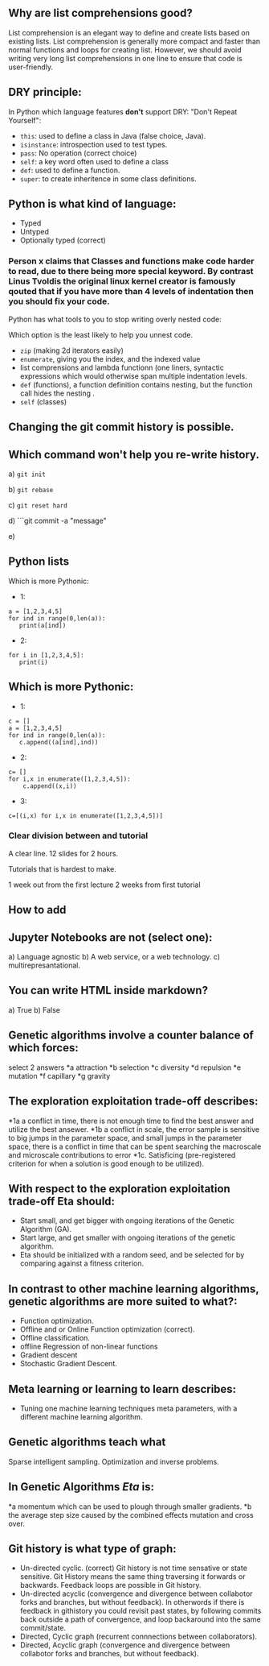## Why are list comprehensions good?
List comprehension is an elegant way to define and create lists based on existing lists. List comprehension is generally more compact and faster than normal functions and loops for creating list. However, we should avoid writing very long list comprehensions in one line to ensure that code is user-friendly.

## DRY principle:
In Python which language features **don't** support DRY: "Don't Repeat Yourself":
* `this`: used to define a class in Java (false choice, Java).
* `isinstance`: introspection used to test types.
* `pass`: No operation (correct choice)
* `self`: a key word often used to define a class
* `def`: used to define a function.
* `super`: to create inheritence in some class definitions.

## Python is what kind of language:
* Typed
* Untyped
* Optionally typed (correct)

### Person x claims that Classes and functions make code harder to read, due to there being more special keyword. By contrast Linus Tvoldis the original linux kernel creator is famously qouted that if you have more than 4 levels of indentation then you should fix your code.
Python has what tools to you to stop writing overly nested code:

Which option is the least likely to help you unnest code.
* `zip` (making 2d iterators easily)
* `enumerate`, giving you the index, and the indexed value
* list comprensions and lambda functionn (one liners, syntactic expressions which would otherwise span multiple indentation levels.
* `def` (functions), a function definition contains nesting, but the function call hides the nesting .
* `self` (classes)

## Changing the git commit history is possible.
## Which command won't help you re-write history.

a) ```git init```

b) ```git rebase```

c) ```git reset hard```

d)  ```git commit -a "message"

e)
## Python lists

Which is more Pythonic:

* 1:
```
a = [1,2,3,4,5]
for ind in range(0,len(a)):
   print(a[ind])
```
* 2:
```
for i in [1,2,3,4,5]:
   print(i)
```
## Which is more Pythonic:

* 1:
```
c = []
a = [1,2,3,4,5]
for ind in range(0,len(a)):
   c.append((a[ind],ind))
```
* 2:
```
c= []
for i,x in enumerate([1,2,3,4,5]):
    c.append((x,i))
```
* 3:
```
c=[(i,x) for i,x in enumerate([1,2,3,4,5])]
```

### Clear division between and tutorial
A clear line.
12 slides for 2 hours.

Tutorials that is hardest to make.

1 week out from the first lecture
2 weeks from first tutorial



## How to add

## Jupyter Notebooks are not (select one):
a) Language agnostic
b) A web service, or a web technology.
c) multirepresantational.


## You can write HTML inside markdown?
a) True
b) False

## Genetic algorithms involve a counter balance of which forces:
select 2 answers
*a attraction
*b selection
*c diversity
*d repulsion
*e mutation
*f capillary
*g gravity

## The exploration exploitation trade-off describes:
*1a a conflict in time, there is not enough time to find the best answer and utilize the best ansewer.
*1b a conflict in scale, the error sample is sensitive to big jumps in the parameter space, and small jumps in the parameter space, there is a conflict in time that can be spent searching the macroscale and microscale contributions to error
*1c. Satisficing (pre-registered criterion for when a solution is good enough to be utilized).

## With respect to the exploration exploitation trade-off Eta should:
* Start small, and get bigger with ongoing iterations of the Genetic Algorithm (GA).
* Start large, and get smaller with ongoing iterations of the genetic algorithm.
* Eta should be initialized with a random seed, and be selected for by comparing against a fitness criterion.


## In contrast to other machine learning algorithms, genetic algorithms are more suited to what?:
* Function optimization.
* Offline and or Online Function optimization (correct).
* Offline classification.
* offline Regression of non-linear functions
* Gradient descent
* Stochastic Gradient Descent.

## Meta learning or learning to learn describes:
* Tuning one machine learning techniques meta parameters, with a different machine learning algorithm.

## Genetic algorithms teach what
Sparse intelligent sampling.
Optimization and inverse problems.

## In Genetic Algorithms $Eta$ is:
*a momentum which can be used to plough through smaller gradients.
*b the average step size caused by the combined effects mutation and cross over.


## Git history is what type of graph:
* Un-directed cyclic. (correct) Git history is not time sensative or state sensitive. Git History means the same thing traversing it forwards or backwards. Feedback loops are possible in Git history.
* Un-directed acyclic (convergence and divergence between collabotor forks and branches, but without feedback). In otherwords if there is feedback in githistory you could revisit past states, by following commits back outside a path of convergence, and loop backaround into the same commit/state.
* Directed, Cyclic graph (recurrent connnections between collaborators).
* Directed, Acyclic graph (convergence and divergence between collabotor forks and branches, but without feedback).

